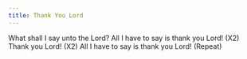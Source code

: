 ```yaml
---
title: Thank You Lord
---
```



  What shall I say unto the Lord? All I have to say is thank you Lord! (X2)
  Thank you Lord! (X2)
  All I have to say is thank you Lord! (Repeat)
